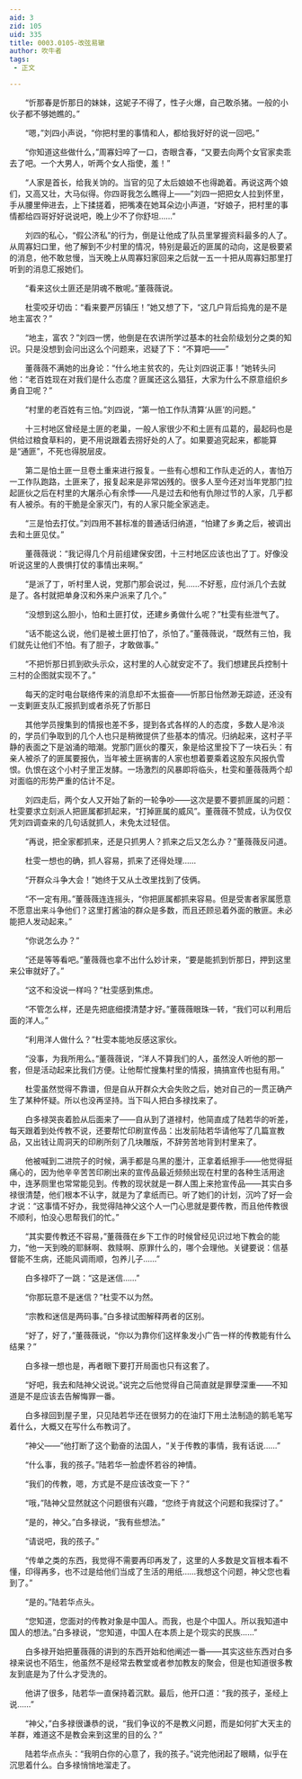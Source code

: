 ```yaml
---
aid: 3
zid: 105
uid: 335
title: 0003.0105-改弦易辙
author: 吹牛者
tags: 
 - 正文

---
```




　　“忻那春是忻那日的妹妹，这妮子不得了，性子火爆，自己敢杀猪。一般的小伙子都不够她瞧的。”

　　“嗯，”刘四小声说，“你把村里的事情和人，都给我好好的说一回吧。”

　　“你知道这些做什么，”周寡妇啐了一口，杏眼含春，“又要去向两个女官家卖乖去了吧。一个大男人，听两个女人指使，羞！”

　　“人家是首长，给我关饷的。当官的见了太后娘娘不也得跪着。再说这两个娘们，又高又壮，大马似得。你四哥我怎么瞧得上——”刘四一把把女人拉到怀里，手从腰里伸进去，上下揉搓着，把嘴凑在她耳朵边小声道，“好娘子，把村里的事情都给四哥好好说说吧，晚上少不了你舒坦……”

　　刘四的私心，“假公济私”的行为，倒是让他成了队员里掌握资料最多的人了。从周寡妇口里，他了解到不少村里的情况，特别是最近的匪属的动向，这是极要紧的消息，他不敢怠慢，当天晚上从周寡妇家回来之后就一五一十把从周寡妇那里打听到的消息汇报她们。

　　“看来这伙土匪还是阴魂不散呢。”董薇薇说。

　　杜雯咬牙切齿：“看来要严厉镇压！”她又想了下，“这几户背后捣鬼的是不是地主富农？”

　　“地主，富农？”刘四一愣，他倒是在农讲所学过基本的社会阶级划分之类的知识。只是没想到会问出这么个问题来，迟疑了下：“不算吧——”

　　董薇薇不满她的出身论：“什么地主贫农的，先让刘四说正事！”她转头问他：“老百姓现在对我们是什么态度？匪属还这么猖狂，大家为什么不原意组织乡勇自卫呢？”

　　“村里的老百姓有三怕。”刘四说，“第一怕工作队清算‘从匪’的问题。”

　　十三村地区曾经是土匪的老巢，一般人家很少不和土匪有瓜葛的，最起码也是供给过粮食草料的，更不用说跟着去捞好处的人了。如果要追究起来，都能算是“通匪”，不死也得脱层皮。

　　第二是怕土匪一旦卷土重来进行报复。一些有心想和工作队走近的人，害怕万一工作队跑路，土匪来了，报复起来是非常凶残的。很多人至今还对当年党那门拉起匪伙之后在村里的大屠杀心有余悸——凡是过去和他有仇隙过节的人家，几乎都有人被杀。有的干脆是全家灭门，有的人家只能全家逃走。

　　“三是怕去打仗。”刘四用不甚标准的普通话归纳道，“怕建了乡勇之后，被调出去和土匪见仗。”

　　董薇薇说：“我记得几个月前组建保安团，十三村地区应该也出了丁。好像没听说这里的人畏惧打仗的事情出来啊。”

　　“是派了丁，听村里人说，党那门那会说过，髡……不好惹，应付派几个去就是了。各村就把单身汉和外来户派来了几个。”

　　“没想到这么胆小，怕和土匪打仗，还建乡勇做什么呢？”杜雯有些泄气了。

　　“话不能这么说，他们是被土匪打怕了，杀怕了。”董薇薇说，“既然有三怕，我们就先让他们不怕。有了胆子，才敢做事。”

　　“不把忻那日抓到砍头示众，这村里的人心就安定不了。我们想建民兵控制十三村的企图就实现不了。”

　　每天的定时电台联络传来的消息却不太振奋——忻那日怡然渺无踪迹，还没有一支剿匪支队汇报抓到或者杀死了忻那日

　　其他学员搜集到的情报也差不多，提到各式各样的人的态度，多数人是冷淡的，学员们争取到的几个人也只是稍微提供了些基本的情况。归纳起来，这村子平静的表面之下是汹涌的暗潮。党那门匪伙的覆灭，象是给这里投下了一块石头：有亲人被杀了的匪属要报仇，当年被土匪祸害的人家也想着要乘着这股东风报仇雪恨。仇恨在这个小村子里正发酵。一场激烈的风暴即将临头，杜雯和董薇薇两个却对面临的形势严重的估计不足。

　　刘四走后，两个女人又开始了新的一轮争吵——这次是要不要抓匪属的问题：杜雯要求立刻派人把匪属都抓起来，“打掉匪属的威风”。董薇薇不赞成，认为仅仅凭刘四调查来的几句话就抓人，未免太过轻信。

　　“再说，把全家都抓来，还是只抓男人？抓来之后又怎么办？”董薇薇反问道。

　　杜雯一想也的确，抓人容易，抓来了还得处理……

　　“开群众斗争大会！”她终于又从土改里找到了伎俩。

　　“不一定有用。”董薇薇连连摇头，“你把匪属都抓来容易。但是受害者家属愿意不愿意出来斗争他们？这里打酱油的群众是多数，而且还顾忌着外面的散匪。未必能把人发动起来。”

　　“你说怎么办？”

　　“还是等等看吧。”董薇薇也拿不出什么妙计来，“要是能抓到忻那日，押到这里来公审就好了。”

　　“这不和没说一样吗？”杜雯感到焦虑。

　　“不管怎么样，还是先把底细摸清楚才好。”董薇薇眼珠一转，“我们可以利用后面的洋人。”

　　“利用洋人做什么？”杜雯本能地反感这家伙。

　　“没事，为我所用么。”董薇薇说，“洋人不算我们的人，虽然没人听他的那一套，但是活动起来比我们方便。让他帮忙搜集村里的情报，搞搞宣传也挺有用。”

　　杜雯虽然觉得不靠谱，但是自从开群众大会失败之后，她对自己的一贯正确产生了某种怀疑。所以也没再坚持。当下叫人把白多禄找来了。

　　白多禄哭丧着脸从后面来了——自从到了道禄村，他简直成了陆若华的听差，每天跟着到处传教不说，还要帮忙印刷宣传品：出发前陆若华请他写了几篇宣教品，又出钱让周洞天的印刷所刻了几块雕版，不辞劳苦地背到村里来了。

　　他被喊到二进院子的时候，满手都是乌黑的墨汁，正拿着纸擦手——他觉得挺痛心的，因为他辛辛苦苦印刷出来的宣传品最近频频出现在村里的各种生活用途中，连茅厕里也常常能见到。传教的现状就是一群人围上来抢宣传品——其实白多禄很清楚，他们根本不认字，就是为了拿纸而已。听了她们的计划，沉吟了好一会才说：“这事情不好办，我觉得陆神父这个人一门心思就是要传教，而且他传教很不顺利，怕没心思帮我们的忙。”

　　“其实要传教还不容易，”董薇薇在乡下工作的时候曾经见识过地下教会的能力，“他一天到晚的耶稣啊、救赎啊、原罪什么的，哪个会理他。关键要说：信基督能不生病，还能风调雨顺，包养儿子……”

　　白多禄吓了一跳：“这是迷信……”

　　“你那玩意不是迷信？”杜雯不以为然。

　　“宗教和迷信是两码事。”白多禄试图解释两者的区别。

　　“好了，好了，”董薇薇说，“你以为靠你们这样象发小广告一样的传教能有什么结果？”

　　白多禄一想也是，再者眼下要打开局面也只有这套了。

　　“好吧，我去和陆神父说说。”说完之后他觉得自己简直就是罪孽深重——不知道是不是应该去告解悔罪一番。

　　白多禄回到屋子里，只见陆若华还在很努力的在油灯下用土法制造的鹅毛笔写着什么，大概又在写什么布教词了。

　　“神父——”他打断了这个勤奋的法国人，“关于传教的事情，我有话说……”

　　“什么事，我的孩子。”陆若华一脸虚怀若谷的神情。

　　“我们的传教，嗯，方式是不是应该改变一下？”

　　“哦，”陆神父显然就这个问题很有兴趣，“您终于肯就这个问题和我探讨了。”

　　“是的，神父。”白多禄说，“我有些想法。”

　　“请说吧，我的孩子。”

　　“传单之类的东西，我觉得不需要再印再发了，这里的人多数是文盲根本看不懂，印得再多，也不过是给他们当成了生活的用纸……我想这个问题，神父您也看到了。”

　　“是的。”陆若华点头。

　　“您知道，您面对的传教对象是中国人。而我，也是个中国人。所以我知道中国人的想法。”白多禄说，“您知道，中国人在本质上是个现实的民族……”

　　白多禄开始把董薇薇的讲到的东西开始和他阐述一番——其实这些东西对白多禄来说也不陌生，他虽然不是经常去教堂或者参加教友的聚会，但是也知道很多教友到底是为了什么才受洗的。

　　他讲了很多，陆若华一直保持着沉默。最后，他开口道：“我的孩子，圣经上说……”

　　“神父，”白多禄很谦恭的说，“我们争议的不是教义问题，而是如何扩大天主的羊群，难道这不是教会来到这里的目的么？”

　　陆若华点点头：“我明白你的心意了，我的孩子。”说完他闭起了眼睛，似乎在沉思着什么。白多禄悄悄地溜走了。


